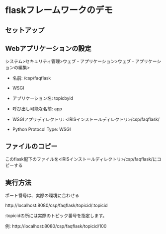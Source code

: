 # flaskフレームワークのデモ

## セットアップ

## Webアプリケーションの設定

システム>セキュリティ管理>ウェブ・アプリケーション>ウェブ・アプリケーションの編集>

- 名前: /csp/faqflask

- WSGI

- アプリケーション名: topicbyid

- 呼び出し可能な名前: app

- WSGIアプリディレクトリ: <IRISインストールディレクトリ>/csp/faqflask/

- Python Protocol Type: WSGI

## ファイルのコピー

このflask配下のファイルを<IRISインストールディレクトリ>/csp/faqflask/にコピーする

## 実行方法

ポート番号は、実際の環境に合わせる

http://localhost:8080/csp/faqflask/topicid/:topicid

:topicidの所には実際のトピック番号を指定します。

例: http://localhost:8080/csp/faqflask/topicid/100
